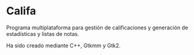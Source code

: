 Califa
======

Programa multiplataforma para gestión de calificaciones y generación de estadísticas y listas de notas.

Ha sido creado mediante C++, Gtkmm y Gtk2.


